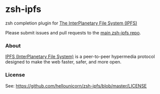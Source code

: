 # zsh-ipfs

zsh completion plugin for [The InterPlanetary File System (IPFS)][1]

Please submit issues and pull requests to the [main zsh-ipfs repo][2].

### About

[IPFS (InterPlanetary File System)][1] is a peer-to-peer hypermedia protocol designed to make the web faster, safer, and
more open.

### License

See: https://github.com/hellounicorn/zsh-ipfs/blob/master/LICENSE

[1]: http://ipfs.io/

[2]: https://github.com/hellounicorn/zsh-ipfs
